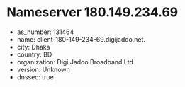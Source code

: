 # Nameserver 180.149.234.69

* as_number: 131464
* name: client-180-149-234-69.digijadoo.net.
* city: Dhaka
* country: BD
* organization: Digi Jadoo Broadband Ltd
* version: Unknown
* dnssec: true

